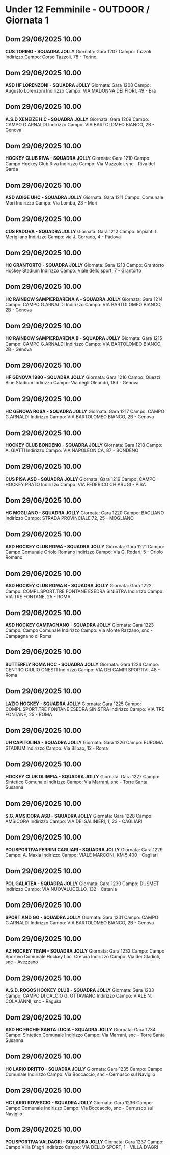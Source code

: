# Under 12 Femminile - OUTDOOR / Giornata 1
## Dom 29/06/2025 10.00
**CUS TORINO - SQUADRA JOLLY**
Giornata: Gara 1207
Campo: Tazzoli 
Indirizzo Campo:  Corso Tazzoli, 78 - Torino


## Dom 29/06/2025 10.00
**ASD HF LORENZONI - SQUADRA JOLLY**
Giornata: Gara 1208
Campo: Augusto Lorenzoni 
Indirizzo Campo:  VIA MADONNA DEI FIORI, 49 - Bra


## Dom 29/06/2025 10.00
**A.S.D XENEIZE H.C - SQUADRA JOLLY**
Giornata: Gara 1209
Campo: CAMPO G.ARNALDI 
Indirizzo Campo:  VIA BARTOLOMEO BIANCO, 2B - Genova


## Dom 29/06/2025 10.00
**HOCKEY CLUB RIVA - SQUADRA JOLLY**
Giornata: Gara 1210
Campo: Campo Hockey Club Riva 
Indirizzo Campo:  Via Mazzoldi, snc - Riva del Garda


## Dom 29/06/2025 10.00
**ASD ADIGE UHC - SQUADRA JOLLY**
Giornata: Gara 1211
Campo: Comunale Mori 
Indirizzo Campo:  Via Lomba, 23 - Mori


## Dom 29/06/2025 10.00
**CUS PADOVA - SQUADRA JOLLY**
Giornata: Gara 1212
Campo: Impianti L. Merigliano 
Indirizzo Campo:  via J. Corrado, 4 - Padova


## Dom 29/06/2025 10.00
**HC GRANTORTO - SQUADRA JOLLY**
Giornata: Gara 1213
Campo: Grantorto Hockey Stadium 
Indirizzo Campo:  Viale dello sport, 7 - Grantorto


## Dom 29/06/2025 10.00
**HC RAINBOW SAMPIERDARENA A - SQUADRA JOLLY**
Giornata: Gara 1214
Campo: CAMPO G.ARNALDI 
Indirizzo Campo:  VIA BARTOLOMEO BIANCO, 2B - Genova


## Dom 29/06/2025 10.00
**HC RAINBOW SAMPIERDARENA B - SQUADRA JOLLY**
Giornata: Gara 1215
Campo: CAMPO G.ARNALDI 
Indirizzo Campo:  VIA BARTOLOMEO BIANCO, 2B - Genova


## Dom 29/06/2025 10.00
**HF GENOVA 1980 - SQUADRA JOLLY**
Giornata: Gara 1216
Campo: Quezzi Blue Stadium 
Indirizzo Campo:  Via degli Oleandri, 18d - Genova


## Dom 29/06/2025 10.00
**HC GENOVA ROSA - SQUADRA JOLLY**
Giornata: Gara 1217
Campo: CAMPO G.ARNALDI 
Indirizzo Campo:  VIA BARTOLOMEO BIANCO, 2B - Genova


## Dom 29/06/2025 10.00
**HOCKEY CLUB BONDENO - SQUADRA JOLLY**
Giornata: Gara 1218
Campo: A. GIATTI 
Indirizzo Campo:  VIA NAPOLEONICA, 87 - BONDENO


## Dom 29/06/2025 10.00
**CUS PISA ASD - SQUADRA JOLLY**
Giornata: Gara 1219
Campo: CAMPO HOCKEY PRATO 
Indirizzo Campo:  VIA FEDERICO CHIARUGI - PISA


## Dom 29/06/2025 10.00
**HC MOGLIANO - SQUADRA JOLLY**
Giornata: Gara 1220
Campo: BAGLIANO 
Indirizzo Campo:  STRADA PROVINCIALE 72, 25 - MOGLIANO


## Dom 29/06/2025 10.00
**ASD HOCKEY CLUB ROMA  - SQUADRA JOLLY**
Giornata: Gara 1221
Campo: Campo Comunale Oriolo Romano 
Indirizzo Campo:  Via G. Rodari, 5 - Oriolo Romano


## Dom 29/06/2025 10.00
**ASD HOCKEY CLUB ROMA B - SQUADRA JOLLY**
Giornata: Gara 1222
Campo: COMPL.SPORT.TRE FONTANE ESEDRA SINISTRA 
Indirizzo Campo:  VIA TRE FONTANE, 25 - ROMA


## Dom 29/06/2025 10.00
**ASD HOCKEY CAMPAGNANO - SQUADRA JOLLY**
Giornata: Gara 1223
Campo: Campo Comunale 
Indirizzo Campo:  Via Monte Razzano, snc - Campagnano di Roma


## Dom 29/06/2025 10.00
**BUTTERFLY ROMA HCC - SQUADRA JOLLY**
Giornata: Gara 1224
Campo: CENTRO GIULIO ONESTI 
Indirizzo Campo:  VIA DEI CAMPI SPORTIVI, 48 - Roma


## Dom 29/06/2025 10.00
**LAZIO HOCKEY - SQUADRA JOLLY**
Giornata: Gara 1225
Campo: COMPL.SPORT.TRE FONTANE ESEDRA SINISTRA 
Indirizzo Campo:  VIA TRE FONTANE, 25 - ROMA


## Dom 29/06/2025 10.00
**UH CAPITOLINA - SQUADRA JOLLY**
Giornata: Gara 1226
Campo: EUROMA STADIUM 
Indirizzo Campo:  Via Bilbao, 12 - Roma


## Dom 29/06/2025 10.00
**HOCKEY CLUB OLIMPIA - SQUADRA JOLLY**
Giornata: Gara 1227
Campo: Sintetico Comunale 
Indirizzo Campo:  Via Marrani, snc - Torre Santa Susanna


## Dom 29/06/2025 10.00
**S.G. AMSICORA ASD - SQUADRA JOLLY**
Giornata: Gara 1228
Campo: AMSICORA 
Indirizzo Campo:  VIA DEI SALINIERI, 1, 23 - CAGLIARI


## Dom 29/06/2025 10.00
**POLISPORTIVA FERRINI CAGLIARI  - SQUADRA JOLLY**
Giornata: Gara 1229
Campo: A. Maxia 
Indirizzo Campo:  VIALE MARCONI, KM 5.400 - Cagliari


## Dom 29/06/2025 10.00
**POL.GALATEA - SQUADRA JOLLY**
Giornata: Gara 1230
Campo: DUSMET 
Indirizzo Campo:  VIA NUOVALUCELLO, 132 - Catania


## Dom 29/06/2025 10.00
**SPORT AND GO - SQUADRA JOLLY**
Giornata: Gara 1231
Campo: CAMPO G.ARNALDI 
Indirizzo Campo:  VIA BARTOLOMEO BIANCO, 2B - Genova


## Dom 29/06/2025 10.00
**AZ HOCKEY TEAM - SQUADRA JOLLY**
Giornata: Gara 1232
Campo: Campo Sportivo Comunale Hockey Loc. Cretara 
Indirizzo Campo:  Via dei Gladioli, snc - Avezzano


## Dom 29/06/2025 10.00
**A.S.D. ROGOS HOCKEY CLUB - SQUADRA JOLLY**
Giornata: Gara 1233
Campo: CAMPO DI CALCIO G. OTTAVIANO 
Indirizzo Campo:  VIALE N. COLAJANNI, snc - Ragusa


## Dom 29/06/2025 10.00
**ASD HC ERCHIE SANTA LUCIA - SQUADRA JOLLY**
Giornata: Gara 1234
Campo: Sintetico Comunale 
Indirizzo Campo:  Via Marrani, snc - Torre Santa Susanna


## Dom 29/06/2025 10.00
**HC LARIO DRITTO - SQUADRA JOLLY**
Giornata: Gara 1235
Campo: Campo Comunale 
Indirizzo Campo:  Via Boccaccio, snc - Cernusco sul Naviglio


## Dom 29/06/2025 10.00
**HC LARIO ROVESCIO - SQUADRA JOLLY**
Giornata: Gara 1236
Campo: Campo Comunale 
Indirizzo Campo:  Via Boccaccio, snc - Cernusco sul Naviglio


## Dom 29/06/2025 10.00
**POLISPORTIVA VALDAGRI - SQUADRA JOLLY**
Giornata: Gara 1237
Campo: Campo Villa D\'agri 
Indirizzo Campo:  VIA DELLO SPORT, 1 - VILLA D'AGRI

